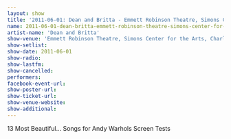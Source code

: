 ```yaml
---
layout: show
title: '2011-06-01: Dean and Britta - Emmett Robinson Theatre, Simons Center for the Arts, Charleston, SC, USA'
name: 2011-06-01-dean-britta-emmett-robinson-theatre-simons-center-for-the-arts-charleston-sc-usa
artist-name: 'Dean and Britta'
show-venue: 'Emmett Robinson Theatre, Simons Center for the Arts, Charleston, SC, USA'
show-setlist: 
show-date: 2011-06-01
show-radio: 
show-lastfm: 
show-cancelled: 
performers: 
facebook-event-url: 
show-poster-url: 
show-ticket-url: 
show-venue-website: 
show-additional: 
---
```


13 Most Beautiful... Songs for Andy Warhols Screen Tests